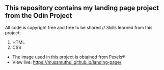 ## This repository contains my landing page project from the Odin Project 
All code is copyright free and free to be shared //
Skills learned from this project:
1. HTML
2. CSS
* The image used in this project is obtained from Pexels®
* View live:
  https://musamuthui.github.io/landing-page/

